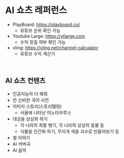 # AI 쇼츠 레퍼런스

 - PlayBoard: https://playboard.co/
   - 유튜브 순위 확인 가능
 - Youtube Large: https://ytlarge.com
    - 수익 창출 여부 확인 가능
 - vling: https://vling.net/channel-calculator
   - 유튜브 수익 계산기

<br/>

## AI 쇼츠 컨텐츠

 - 인공지능아 더 해줘
 - 안 신비한 국어 사전
 - 이미지 스토리(스토리텔링)
    - 서울에 나타난 미노타우루스 
 - 대상을 상상화 하기
    - 각 나라의 최종 병기, 각 나라의 상상의 동물 등
    - 식물을 인간화 하기, 무지개 색을 괴수로 만들어보기 등
 - 썰 이야기
 - AI 커버곡
 - AI 음악

